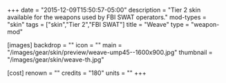 +++
date = "2015-12-09T15:50:57-05:00"
description = "Tier 2 skin available for the weapons used by FBI SWAT operators."
mod-types = "skin"
tags = ["skin","Tier 2","FBI SWAT"]
title = "Weave"
type = "weapon-mod"

[images]
  backdrop = ""
  icon = ""
  main = "/images/gear/skin/preview/weave-ump45--1600x900.jpg"
  thumbnail = "/images/gear/skin/weave-th.jpg"

[cost]
  renown = ""
  credits = "180"
  units = ""
+++
